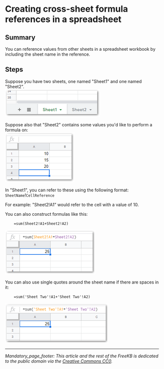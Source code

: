 # Creating cross-sheet formula references in a spreadsheet

## Summary
You can reference values from other sheets in a spreadsheet workbook by including the sheet name in the reference.

## Steps
Suppose you have two sheets, one named "Sheet1" and one named "Sheet2".  
![two sheets screenshot](twosheets.png)

Suppose also that "Sheet2" contains some values you'd like to perform a formula on:  
![sheet2 values](sheet2values.png)

In "Sheet1", you can refer to these using the following format: `SheetName`!`CellReference`

For example: "Sheet2!A1" would refer to the cell with a value of 10.

You can also construct formulas like this:

        =sum(Sheet2!A1+Sheet2!A2)

![actual formula](formula.png)

You can also use single quotes around the sheet name if there are spaces in it:

        =sum('Sheet Two'!A1+'Sheet Two'!A2)

![syntax with single quotes](formula_with_spaces_in_sheet_name.png)




***
_Mandatory_page_footer: This article and the rest of the FreeKB is dedicated to the public domain via the [Creative Commons CC0](../LICENSE.md)._

